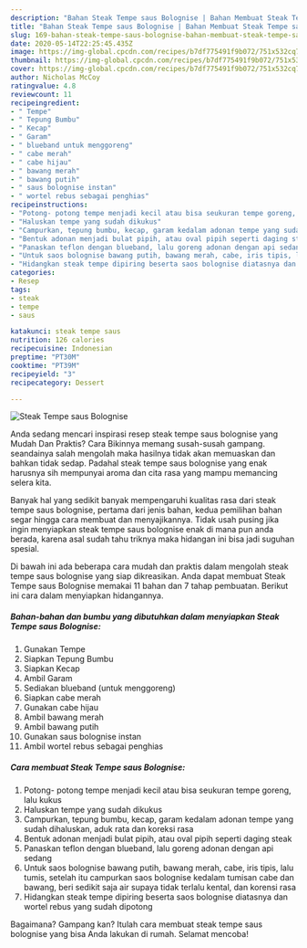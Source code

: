 ```yaml
---
description: "Bahan Steak Tempe saus Bolognise | Bahan Membuat Steak Tempe saus Bolognise Yang Enak Dan Lezat"
title: "Bahan Steak Tempe saus Bolognise | Bahan Membuat Steak Tempe saus Bolognise Yang Enak Dan Lezat"
slug: 169-bahan-steak-tempe-saus-bolognise-bahan-membuat-steak-tempe-saus-bolognise-yang-enak-dan-lezat
date: 2020-05-14T22:25:45.435Z
image: https://img-global.cpcdn.com/recipes/b7df775491f9b072/751x532cq70/steak-tempe-saus-bolognise-foto-resep-utama.jpg
thumbnail: https://img-global.cpcdn.com/recipes/b7df775491f9b072/751x532cq70/steak-tempe-saus-bolognise-foto-resep-utama.jpg
cover: https://img-global.cpcdn.com/recipes/b7df775491f9b072/751x532cq70/steak-tempe-saus-bolognise-foto-resep-utama.jpg
author: Nicholas McCoy
ratingvalue: 4.8
reviewcount: 11
recipeingredient:
- " Tempe"
- " Tepung Bumbu"
- " Kecap"
- " Garam"
- " blueband untuk menggoreng"
- " cabe merah"
- " cabe hijau"
- " bawang merah"
- " bawang putih"
- " saus bolognise instan"
- " wortel rebus sebagai penghias"
recipeinstructions:
- "Potong- potong tempe menjadi kecil atau bisa seukuran tempe goreng, lalu kukus"
- "Haluskan tempe yang sudah dikukus"
- "Campurkan, tepung bumbu, kecap, garam kedalam adonan tempe yang sudah dihaluskan, aduk rata dan koreksi rasa"
- "Bentuk adonan menjadi bulat pipih, atau oval pipih seperti daging steak"
- "Panaskan teflon dengan blueband, lalu goreng adonan dengan api sedang"
- "Untuk saos bolognise bawang putih, bawang merah, cabe, iris tipis, lalu tumis, setelah itu campurkan saos bolognise kedalam tumisan cabe dan bawang, beri sedikit saja air supaya tidak terlalu kental, dan korensi rasa"
- "Hidangkan steak tempe dipiring beserta saos bolognise diatasnya dan wortel rebus yang sudah dipotong"
categories:
- Resep
tags:
- steak
- tempe
- saus

katakunci: steak tempe saus 
nutrition: 126 calories
recipecuisine: Indonesian
preptime: "PT30M"
cooktime: "PT39M"
recipeyield: "3"
recipecategory: Dessert

---
```



![Steak Tempe saus Bolognise](https://img-global.cpcdn.com/recipes/b7df775491f9b072/751x532cq70/steak-tempe-saus-bolognise-foto-resep-utama.jpg)

Anda sedang mencari inspirasi resep steak tempe saus bolognise yang Mudah Dan Praktis? Cara Bikinnya memang susah-susah gampang. seandainya salah mengolah maka hasilnya tidak akan memuaskan dan bahkan tidak sedap. Padahal steak tempe saus bolognise yang enak harusnya sih mempunyai aroma dan cita rasa yang mampu memancing selera kita.



Banyak hal yang sedikit banyak mempengaruhi kualitas rasa dari steak tempe saus bolognise, pertama dari jenis bahan, kedua pemilihan bahan segar hingga cara membuat dan menyajikannya. Tidak usah pusing jika ingin menyiapkan steak tempe saus bolognise enak di mana pun anda berada, karena asal sudah tahu triknya maka hidangan ini bisa jadi suguhan spesial.


Di bawah ini ada beberapa cara mudah dan praktis dalam mengolah steak tempe saus bolognise yang siap dikreasikan. Anda dapat membuat Steak Tempe saus Bolognise memakai 11 bahan dan 7 tahap pembuatan. Berikut ini cara dalam menyiapkan hidangannya.

<!--inarticleads1-->

##### Bahan-bahan dan bumbu yang dibutuhkan dalam menyiapkan Steak Tempe saus Bolognise:

1. Gunakan  Tempe
1. Siapkan  Tepung Bumbu
1. Siapkan  Kecap
1. Ambil  Garam
1. Sediakan  blueband (untuk menggoreng)
1. Siapkan  cabe merah
1. Gunakan  cabe hijau
1. Ambil  bawang merah
1. Ambil  bawang putih
1. Gunakan  saus bolognise instan
1. Ambil  wortel rebus sebagai penghias




<!--inarticleads2-->

##### Cara membuat Steak Tempe saus Bolognise:

1. Potong- potong tempe menjadi kecil atau bisa seukuran tempe goreng, lalu kukus
1. Haluskan tempe yang sudah dikukus
1. Campurkan, tepung bumbu, kecap, garam kedalam adonan tempe yang sudah dihaluskan, aduk rata dan koreksi rasa
1. Bentuk adonan menjadi bulat pipih, atau oval pipih seperti daging steak
1. Panaskan teflon dengan blueband, lalu goreng adonan dengan api sedang
1. Untuk saos bolognise bawang putih, bawang merah, cabe, iris tipis, lalu tumis, setelah itu campurkan saos bolognise kedalam tumisan cabe dan bawang, beri sedikit saja air supaya tidak terlalu kental, dan korensi rasa
1. Hidangkan steak tempe dipiring beserta saos bolognise diatasnya dan wortel rebus yang sudah dipotong




Bagaimana? Gampang kan? Itulah cara membuat steak tempe saus bolognise yang bisa Anda lakukan di rumah. Selamat mencoba!
